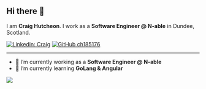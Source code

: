 ## Hi there 👋

I am **Craig Hutcheon**. I work as a **Software Engineer @ N-able** in Dundee, Scotland.

[![Linkedin: Craig](https://img.shields.io/badge/-Craig-blue?style=flat-square&logo=Linkedin&logoColor=white&link=hhttps://www.linkedin.com/in/craig-hutcheon-234420163/)](https://www.linkedin.com/in/craig-hutcheon-234420163/)
[![GitHub ch185176](https://img.shields.io/github/followers/craigh33?label=follow&style=social)](https://github.com/craigh33)

---

- 🔭 I’m currently working as a **Software Engineer @ N-able**
- 🌱 I’m currently learning **GoLang & Angular**

<a href="https://github.com/anuraghazra/github-readme-stats">
  <img align="center" src="https://github-readme-stats.vercel.app/api?username=craigh33&show_icons=true&theme=vision-friendly-dark&&count_private=true&hide=stars,issues,contribs&&include_all_commits=true"/>
</a>

